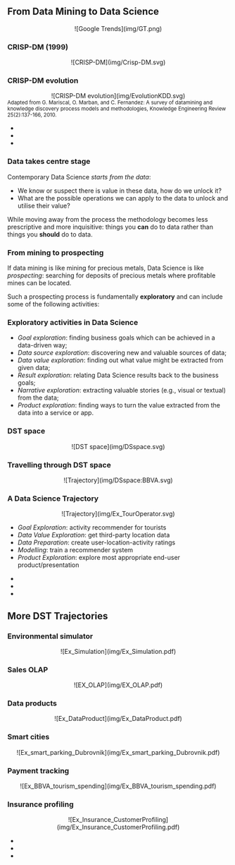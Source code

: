 ## From Data Mining to Data Science 

<center>![Google Trends](img/GT.png) <!-- .element height="60%" width="60%" --></center>


### CRISP-DM (1999)

<center>![CRISP-DM](img/Crisp-DM.svg) <!-- .element height="45%" width="45%" --></center>


### CRISP-DM evolution

<center>![CRISP-DM evolution](img/EvolutionKDD.svg) <!-- .element height="75%" width="75%" --></center>
<small>Adapted from G.  Mariscal,  O.  Marban,  and  C.  Fernandez: A  survey  of  datamining and knowledge discovery process models and methodologies, Knowledge Engineering Review 25(2):137-166, 2010.</small>

*
*
*


### Data takes centre stage

Contemporary Data Science *starts from the data*: 
- We know or suspect there is value in these data, how do we unlock it? 
- What are the possible operations we can apply to the data to unlock and utilise their value?

While moving away from the process the methodology becomes less prescriptive and more inquisitive:
things you **can** do to data rather than things you **should** do to data. 


### From mining to prospecting

If data mining is like mining for precious metals, Data Science is like *prospecting*: searching for deposits of precious metals where profitable mines can be located. 

Such a prospecting process is fundamentally **exploratory** and can include some of the following activities: 


### Exploratory activities in Data Science

- *Goal exploration*: finding business goals which can be achieved in a data-driven way;
- *Data source exploration*: discovering new and valuable sources of data;
- *Data value exploration*: finding out what value might be extracted from given data;
- *Result exploration*: relating Data Science results back to the business goals;
- *Narrative exploration*: extracting valuable stories (e.g., visual or textual) from the data;
- *Product exploration*: finding ways to turn the value extracted from the data into a service or app. 


### DST space

<center>![DST space](img/DSspace.svg) <!-- .element height="75%" width="100%" --></center>


### Travelling through DST space

<center>![Trajectory](img/DSspace:BBVA.svg) <!-- .element height="75%" width="100%" --></center>


### A Data Science Trajectory

<center>![Trajectory](img/Ex_TourOperator.svg) <!-- .element height="75%" width="100%" --></center>

- *Goal Exploration*: activity recommender for tourists
- *Data Value Exploration*: get third-party location data
- *Data Preparation*: create user-location-activity ratings
- *Modelling*: train a recommender system
- *Product Exploration*: explore most appropriate end-user product/presentation	

*
*
*


## More DST Trajectories


### Environmental simulator

<center>![Ex_Simulation](img/Ex_Simulation.pdf) <!-- .element height="100%" width="100%" --></center>


### Sales OLAP

<center>![EX_OLAP](img/EX_OLAP.pdf) <!-- .element height="100%" width="100%" --></center>


### Data products

<center>![Ex_DataProduct](img/Ex_DataProduct.pdf) <!-- .element height="100%" width="100%" --></center>


### Smart cities

<center>![Ex_smart_parking_Dubrovnik](img/Ex_smart_parking_Dubrovnik.pdf) <!-- .element height="100%" width="100%" --></center>


### Payment tracking

<center>![Ex_BBVA_tourism_spending](img/Ex_BBVA_tourism_spending.pdf) <!-- .element height="100%" width="100%" --></center>


### Insurance profiling

<center>![Ex_Insurance_CustomerProfiling](img/Ex_Insurance_CustomerProfiling.pdf) <!-- .element height="100%" width="100%" --></center>

*
*
*

